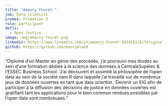 ```yaml
---
title: "Amaury Fouret "
job: Data scientist
promos: Promotion 3
role: participant
defis:
  - Open Justice
image: img/amaury-fouret.png
linkedin: https://www.linkedin.com/in/amaury-fouret-283422125/?originalSubdomain=fr
github: https://github.com/mauryaland
---
```

“Diplomé d’un Master en génie des procédés, j’ai poursuivi mes études au sein d’une formation dédiée à la science des données à CentraleSupélec & l’ESSEC Business School. ‘J’ai découvert et assimilé la philosophie de l’open data au sein de la société nam.R dans laquelle j’ai travaillé sur de nombreux jeux de données ouvertes en tant que data scientist. ‘Devenir un EIG afin de participer à la diffusion des décisions de justice en données ouvertes est gratifiant tant les applications pour le bien commun rendues possibles par l’open data sont nombreuses.”
